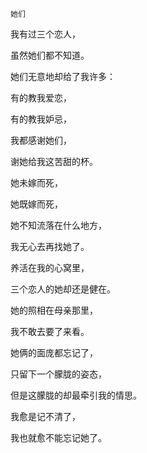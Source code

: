     她们 

   我有过三个恋人，

   虽然她们都不知道。

   她们无意地却给了我许多：

   有的教我爱恋，

   有的教我妒忌，

   我都感谢她们，

   谢她给我这苦甜的杯。

   她未嫁而死，

   她既嫁而死，

   她不知流落在什么地方，

   我无心去再找她了。

   养活在我的心窝里，

   三个恋人的她却还是健在。

   她的照相在母亲那里，

   我不敢去要了来看。

   她俩的面庞都忘记了，

   只留下一个朦胧的姿态，

   但是这朦胧的却最牵引我的情思。

   我愈是记不清了，

   我也就愈不能忘记她了。

